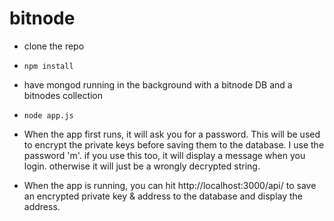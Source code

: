 # bitnode

- clone the repo

- `npm install`

- have mongod running in the background with a bitnode DB and a bitnodes collection

- `node app.js`

- When the app first runs, it will ask you for a password. This will be used to encrypt the private keys before saving them to the database. I use the password 'm'. if you use this too, it will display a message when you login. otherwise it will just be a wrongly decrypted string.

- When the app is running, you can hit http://localhost:3000/api/ to save an encrypted private key & address to the database and display the address.


